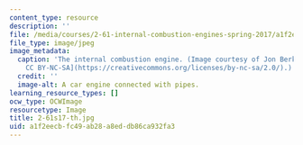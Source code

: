 ```yaml
---
content_type: resource
description: ''
file: /media/courses/2-61-internal-combustion-engines-spring-2017/a1f2eecbfc49ab28a8eddb86ca932fa3_2-61s17-th.jpg
file_type: image/jpeg
image_metadata:
  caption: 'The internal combustion engine. (Image courtesy of Jon Berkeley. [License:
    CC BY-NC-SA](https://creativecommons.org/licenses/by-nc-sa/2.0/).)'
  credit: ''
  image-alt: A car engine connected with pipes.
learning_resource_types: []
ocw_type: OCWImage
resourcetype: Image
title: 2-61s17-th.jpg
uid: a1f2eecb-fc49-ab28-a8ed-db86ca932fa3
---
```

